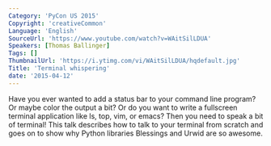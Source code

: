 ```yaml
---
Category: 'PyCon US 2015'
Copyright: 'creativeCommon'
Language: 'English'
SourceUrl: 'https://www.youtube.com/watch?v=WAitSilLDUA'
Speakers: [Thomas Ballinger]
Tags: []
ThumbnailUrl: 'https://i.ytimg.com/vi/WAitSilLDUA/hqdefault.jpg'
Title: 'Terminal whispering'
date: '2015-04-12'
---
```

Have you ever wanted to add a status bar to your command line program?
Or maybe color the output a bit? Or do you want to write a fullscreen terminal application like ls, top, vim, or emacs? Then you need to speak a bit of terminal! This talk describes how to talk to your terminal from scratch and goes on to show why Python libraries Blessings and Urwid are so awesome.
